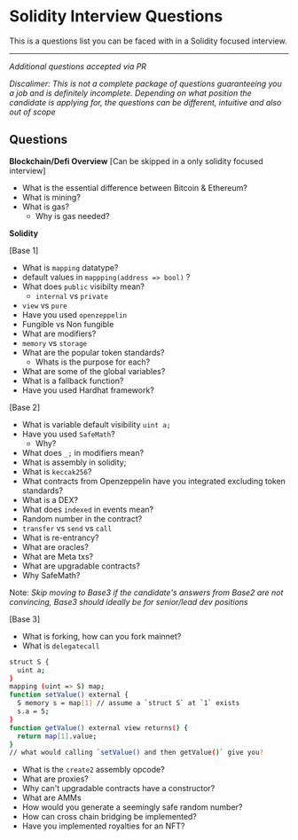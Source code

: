 # Solidity Interview Questions

This is a questions list you can be faced with in a Solidity focused interview.

---

_Additional questions accepted via PR_

_Discalimer: This is not a complete package of questions guaranteeing you a job and is definitely incomplete. Depending on what position the candidate is applying for, the questions can be different, intuitive and also out of scope_

## Questions

**Blockchain/Defi Overview** [Can be skipped in a only solidity focused interview]

- What is the essential difference between Bitcoin & Ethereum?
- What is mining?
- What is gas?
  - Why is gas needed?

**Solidity**

[Base 1]

- What is `mapping` datatype?
- default values in `mappping(address => bool)` ?
- What does `public` visibilty mean?
  - `internal` vs `private`
- `view` vs `pure`
- Have you used `openzeppelin`
- Fungible vs Non fungible
- What are modifiers?
- `memory` vs `storage`
- What are the popular token standards?
  - Whats is the purpose for each?
- What are some of the global variables?
- What is a fallback function?
- Have you used Hardhat framework?

[Base 2]

- What is variable default visibility `uint a;`
- Have you used `SafeMath`?
  - Why?
- What does `_;` in modifiers mean?
- What is assembly in solidity;
- What is `keccak256`?
- What contracts from Openzeppelin have you integrated excluding token standards?
- What is a DEX?
- What does `indexed` in events mean?
- Random number in the contract?
- `transfer` vs `send` vs `call`
- What is re-entrancy?
- What are oracles?
- What are Meta txs?
- What are upgradable contracts?
- Why SafeMath?

Note: _Skip moving to Base3 if the candidate's answers from Base2 are not convincing, Base3 should ideally be for senior/lead dev positions_

[Base 3]

- What is forking, how can you fork mainnet?
- What is `delegatecall`

```sh
struct S {
  uint a;
}
mapping (uint => S) map;
function setValue() external {
  S memory s = map[1] // assume a `struct S` at `1` exists
  s.a = 5;
}
function getValue() external view returns() {
  return map[1].value;
}
// what would calling `setValue() and then getValue()` give you?
```

- What is the `create2` assembly opcode?
- What are proxies?
- Why can't upgradable contracts have a constructor?
- What are AMMs
- How would you generate a seemingly safe random number?
- How can cross chain bridging be implemented?
- Have you implemented royalties for an NFT?
